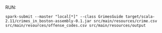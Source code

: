 RUN:

`spark-submit --master "local[*]" --class GrimesGuide target/scala-2.11/crimes_in_boston-assembly-0.1.jar src/main/resources/crime.csv src/main/resources/offense_codes.csv src/main/resources/output`